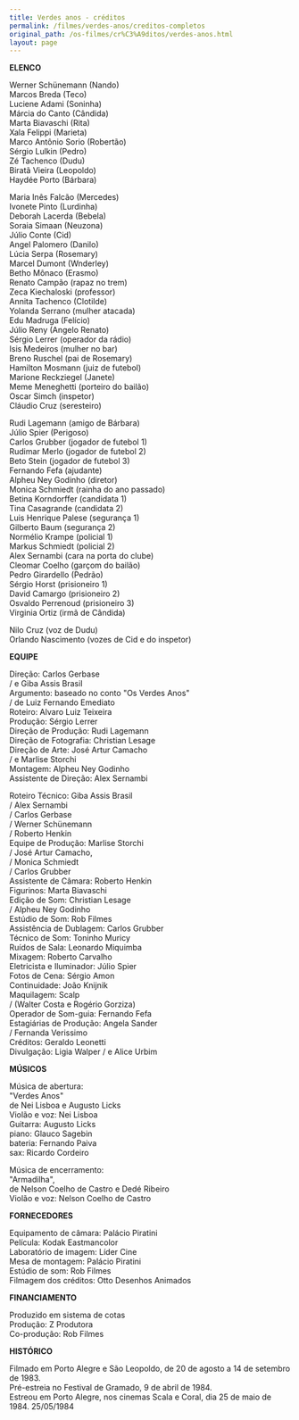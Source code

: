 ```yaml
---
title: Verdes anos - créditos
permalink: /filmes/verdes-anos/creditos-completos
original_path: /os-filmes/cr%C3%A9ditos/verdes-anos.html
layout: page
---
```

**ELENCO**

Werner Schünemann (Nando)\
Marcos Breda (Teco)\
Luciene Adami (Soninha)\
Márcia do Canto (Cândida)\
Marta Biavaschi (Rita)\
Xala Felippi (Marieta)\
Marco Antônio Sorio (Robertão)\
Sérgio Lulkin (Pedro)\
Zé Tachenco (Dudu)\
Biratã Vieira (Leopoldo)\
Haydée Porto (Bárbara)

Maria Inês Falcão (Mercedes)\
Ivonete Pinto (Lurdinha)\
Deborah Lacerda (Bebela)\
Soraia Simaan (Neuzona)\
Júlio Conte (Cid)\
Angel Palomero (Danilo)\
Lúcia Serpa (Rosemary)\
Marcel Dumont (Wnderley)\
Betho Mônaco (Erasmo)\
Renato Campão (rapaz no trem)\
Zeca Kiechaloski (professor)\
Annita Tachenco (Clotilde)\
Yolanda Serrano (mulher atacada)\
Edu Madruga (Felício)\
Júlio Reny (Angelo Renato)\
Sérgio Lerrer (operador da rádio)\
Isis Medeiros (mulher no bar)\
Breno Ruschel (pai de Rosemary)\
Hamilton Mosmann (juiz de futebol)\
Marione Reckziegel (Janete)\
Meme Meneghetti (porteiro do bailão)\
Oscar Simch (inspetor)\
Cláudio Cruz (seresteiro)

Rudi Lagemann (amigo de Bárbara)\
Júlio Spier (Perigoso)\
Carlos Grubber (jogador de futebol 1)\
Rudimar Merlo (jogador de futebol 2)\
Beto Stein (jogador de futebol 3)\
Fernando Fefa (ajudante)\
Alpheu Ney Godinho (diretor)\
Monica Schmiedt (rainha do ano passado)\
Betina Korndorffer (candidata 1)\
Tina Casagrande (candidata 2)\
Luis Henrique Palese (segurança 1)\
Gilberto Baum (segurança 2)\
Normélio Krampe (policial 1)\
Markus Schmiedt (policial 2)\
Alex Sernambi (cara na porta do clube)\
Cleomar Coelho (garçom do bailão)\
Pedro Girardello (Pedrão)\
Sérgio Horst (prisioneiro 1)\
David Camargo (prisioneiro 2)\
Osvaldo Perrenoud (prisioneiro 3)\
Virginia Ortiz (irmã de Cândida)

Nilo Cruz (voz de Dudu)\
Orlando Nascimento (vozes de Cid e do inspetor)

**EQUIPE**

Direção: Carlos Gerbase\
/ e Giba Assis Brasil\
Argumento: baseado no conto "Os Verdes Anos"\
/ de Luiz Fernando Emediato\
Roteiro: Alvaro Luiz Teixeira\
Produção: Sérgio Lerrer\
Direção de Produção: Rudi Lagemann\
Direção de Fotografia: Christian Lesage\
Direção de Arte: José Artur Camacho\
/ e Marlise Storchi\
Montagem: Alpheu Ney Godinho\
Assistente de Direção: Alex Sernambi

Roteiro Técnico: Giba Assis Brasil\
/ Alex Sernambi\
/ Carlos Gerbase\
/ Werner Schünemann\
/ Roberto Henkin\
Equipe de Produção: Marlise Storchi\
/ José Artur Camacho,\
/ Monica Schmiedt\
/ Carlos Grubber\
Assistente de Câmara: Roberto Henkin\
Figurinos: Marta Biavaschi\
Edição de Som: Christian Lesage\
/ Alpheu Ney Godinho\
Estúdio de Som: Rob Filmes\
Assistência de Dublagem: Carlos Grubber\
Técnico de Som: Toninho Muricy\
Ruídos de Sala: Leonardo Miquimba\
Mixagem: Roberto Carvalho\
Eletricista e Iluminador: Júlio Spier\
Fotos de Cena: Sérgio Amon\
Continuidade: João Knijnik\
Maquilagem: Scalp\
/ (Walter Costa e Rogério Gorziza)\
Operador de Som-guia: Fernando Fefa\
Estagiárias de Produção: Angela Sander\
/ Fernanda Verissimo\
Créditos: Geraldo Leonetti\
Divulgação: Ligia Walper / e Alice Urbim

**MÚSICOS**

Música de abertura:\
"Verdes Anos"\
de Nei Lisboa e Augusto Licks\
Violão e voz: Nei Lisboa\
Guitarra: Augusto Licks\
piano: Glauco Sagebin\
bateria: Fernando Paiva\
sax: Ricardo Cordeiro

Música de encerramento:\
"Armadilha",\
de Nelson Coelho de Castro e Dedé Ribeiro\
Violão e voz: Nelson Coelho de Castro

**FORNECEDORES**

Equipamento de câmara: Palácio Piratini\
Película: Kodak Eastmancolor\
Laboratório de imagem: Líder Cine\
Mesa de montagem: Palácio Piratini\
Estúdio de som: Rob Filmes\
Filmagem dos créditos: Otto Desenhos Animados

**FINANCIAMENTO**

Produzido em sistema de cotas\
Produção: Z Produtora\
Co-produção: Rob Filmes

**HISTÓRICO**

Filmado em Porto Alegre e São Leopoldo, de 20 de agosto a 14 de setembro de 1983.\
Pré-estreia no Festival de Gramado, 9 de abril de 1984.\
Estreou em Porto Alegre, nos cinemas Scala e Coral, dia 25 de maio de 1984. 25/05/1984